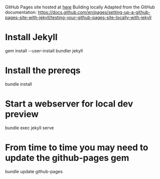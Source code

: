 GitHub Pages site hosted at [here](https://ndled.us)
Building locally
Adapted from the GitHub documentation: https://docs.github.com/en/pages/setting-up-a-github-pages-site-with-jekyll/testing-your-github-pages-site-locally-with-jekyll

# Install Jekyll
gem install --user-install bundler jekyll

# Install the prereqs
bundle install

# Start a webserver for local dev preview
bundle exec jekyll serve

# From time to time you may need to update the github-pages gem
bundle update github-pages
